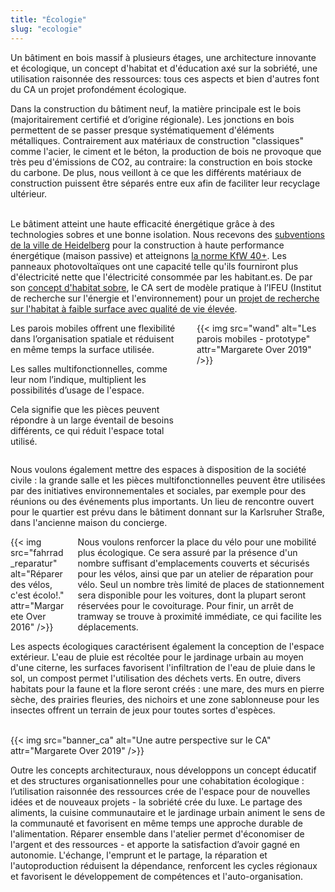 ```yaml
---
title: "Écologie"
slug: "ecologie"
---
```


<div class="color-block">Un bâtiment en bois massif à plusieurs étages, une architecture innovante et écologique, un concept d'habitat et d'éducation axé sur la sobriété, une utilisation raisonnée des ressources: tous ces aspects et bien d'autres font du CA un projet profondément écologique.</div>
</div>

Dans la construction du bâtiment neuf, la matière principale est le bois (majoritairement certifié et d’origine régionale). Les jonctions en bois permettent de se passer presque systématiquement d'éléments métalliques. Contrairement aux matériaux de construction "classiques" comme l'acier, le ciment et le béton, la production de bois ne provoque que très peu d'émissions de CO2, au contraire: la construction en bois stocke du carbone. De plus, nous veillont à ce que les différents matériaux de construction puissent être séparés entre eux afin de faciliter leur recyclage ultérieur.

<br>Le bâtiment atteint une haute efficacité énergétique grâce à des technologies sobres et une bonne isolation. Nous recevons des <a href="https://www.heidelberg.de/hd,Lde/HD/Leben/Foerderprogramm+Rationelle+Energieverwendung.htmlPassivhausbauweise">subventions de la ville de Heidelberg</a> pour la construction à haute performance énergétique (maison passive) et atteignons <a href="https://www.kfw.de/inlandsfoerderung/Privatpersonen/Neubau/Das-KfW-Effizienzhaus/">la norme KfW 40+</a>. Les panneaux photovoltaïques ont une capacité telle qu'ils fourniront plus d'électricité nette que l'électricité consommée par les habitant.es. De par son <a href="https://www.ifeu.de/service/nachrichtenarchiv/gutes-leben-fuer-alle-aber-wie/">concept d'habitat sobre</a>, le CA sert de modèle pratique à l’IFEU (Institut de recherche sur l'énergie et l'environnement) pour un <a href="https://www.ifeu.de/projekt/suprastadt/">projet de recherche sur l'habitat à faible surface avec qualité de vie élevée</a>.</br>


<div class="columns">
    <div class="column">
    Les parois mobiles offrent une flexibilité dans l’organisation spatiale et réduisent en même temps la surface utilisée.
    <p>Les salles multifonctionnelles, comme leur nom l’indique, multiplient les possibilités d’usage de l'espace.</p>
    <p>Cela signifie que les pièces peuvent répondre à un large éventail de besoins différents, ce qui réduit l'espace total utilisé.</p>
    </div>
    <div class="column">
        {{< img src="wand" alt="Les parois mobiles - prototype" attr="Margarete Over 2019" />}}
    </div>
</div>



Nous voulons également mettre des espaces à disposition de la société civile : la grande salle et les pièces multifonctionnelles peuvent être utilisées par des initiatives environnementales et sociales, par exemple pour des réunions ou des événements plus importants. Un lieu de rencontre ouvert pour le quartier est prévu dans le bâtiment donnant sur la Karlsruher Straße, dans l'ancienne maison du concierge.

<div class="columns">
    <div class="column">
    {{< img src="fahrrad_reparatur" alt="Réparer des vélos, c'est écolo!." attr="Margarete Over 2016" />}}
    </div>
    <div class="column">
    Nous voulons renforcer la place du vélo pour une mobilité plus écologique. Ce sera assuré par la présence d'un nombre suffisant d'emplacements couverts et sécurisés pour les vélos, ainsi que par un atelier de réparation pour vélo. Seul un nombre très limité de places de stationnement sera disponible pour les voitures, dont la plupart seront réservées pour le covoiturage. Pour finir, un arrêt de tramway se trouve à proximité immédiate, ce qui facilite les déplacements.
    </div>
</div>

Les aspects écologiques caractérisent également la conception de l'espace extérieur. L'eau de pluie est récoltée pour le jardinage urbain au moyen d'une citerne, les surfaces favorisent l'infiltration de l'eau de pluie dans le sol, un compost permet l'utilisation des déchets verts. En outre, divers habitats pour la faune et la flore seront créés : une mare, des murs en pierre sèche, des prairies fleuries, des nichoirs et une zone sablonneuse pour les insectes offrent un terrain de jeux pour toutes sortes d'espèces.

<br>
{{< img src="banner_ca" alt="Une autre perspective sur le CA" attr="Margarete Over 2019" />}}
</br>

Outre les concepts architecturaux, nous développons un concept éducatif et des structures organisationnelles pour une cohabitation écologique : l’utilisation raisonnée des ressources crée de l'espace pour de nouvelles idées et de nouveaux projets - la sobriété crée du luxe. Le partage des aliments, la cuisine communautaire et le jardinage urbain animent le sens de la communauté et favorisent en même temps une approche durable de l'alimentation. Réparer ensemble dans l'atelier permet d'économiser de l'argent et des ressources - et apporte la satisfaction d’avoir gagné en autonomie. L'échange, l'emprunt et le partage, la réparation et l'autoproduction réduisent la dépendance, renforcent les cycles régionaux et favorisent le développement de compétences et  l'auto-organisation.
